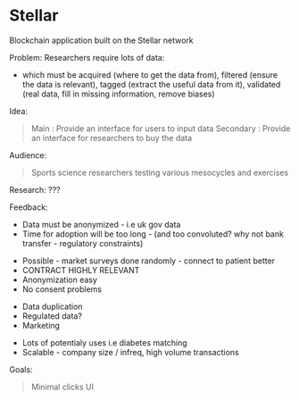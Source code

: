 # Stellar
Blockchain application built on the Stellar network

Problem:
Researchers require lots of data:
- which must be acquired (where to get the data from), filtered (ensure the data is relevant), tagged (extract the useful data from it), validated (real data, fill in missing information, remove biases)

Idea:
> Main : Provide an interface for users to input data
> Secondary : Provide an interface for researchers to buy the data

Audience:
> Sports science researchers testing various mesocycles and exercises

Research:
???

Feedback:
- Data must be anonymized - i.e uk gov data
- Time for adoption will be too long - (and too convoluted? why not bank transfer - regulatory constraints)
+ Possible - market surveys done randomly - connect to patient better
+ CONTRACT HIGHLY RELEVANT
+ Anonymization easy
+ No consent problems
- Data duplication
- Regulated data?
- Marketing
+ Lots of potentialy uses i.e diabetes matching
+ Scalable - company size / infreq, high volume transactions

Goals:
> Minimal clicks UI
